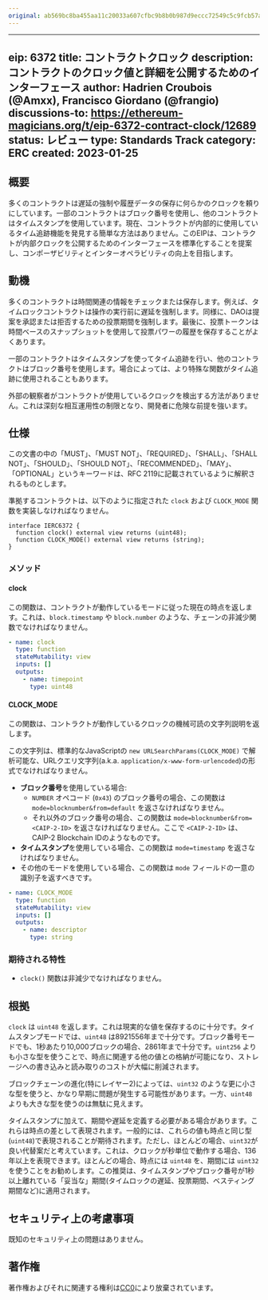 ```yaml
---
original: ab569bc8ba455aa11c20033a607cfbc9b8b0b987d9eccc72549c5c9fcb57a086
---
```


---
eip: 6372
title: コントラクトクロック
description: コントラクトのクロック値と詳細を公開するためのインターフェース
author: Hadrien Croubois (@Amxx), Francisco Giordano (@frangio)
discussions-to: https://ethereum-magicians.org/t/eip-6372-contract-clock/12689
status: レビュー
type: Standards Track
category: ERC
created: 2023-01-25
---

## 概要

多くのコントラクトは遅延の強制や履歴データの保存に何らかのクロックを頼りにしています。一部のコントラクトはブロック番号を使用し、他のコントラクトはタイムスタンプを使用しています。現在、コントラクトが内部的に使用しているタイム追跡機能を発見する簡単な方法はありません。このEIPは、コントラクトが内部クロックを公開するためのインターフェースを標準化することを提案し、コンポーザビリティとインターオペラビリティの向上を目指します。

## 動機

多くのコントラクトは時間関連の情報をチェックまたは保存します。例えば、タイムロックコントラクトは操作の実行前に遅延を強制します。同様に、DAOは提案を承認または拒否するための投票期間を強制します。最後に、投票トークンは時間ベースのスナップショットを使用して投票パワーの履歴を保存することがよくあります。

一部のコントラクトはタイムスタンプを使ってタイム追跡を行い、他のコントラクトはブロック番号を使用します。場合によっては、より特殊な関数がタイム追跡に使用されることもあります。

外部の観察者がコントラクトが使用しているクロックを検出する方法がありません。これは深刻な相互運用性の制限となり、開発者に危険な前提を強います。

## 仕様

この文書の中の「MUST」、「MUST NOT」、「REQUIRED」、「SHALL」、「SHALL NOT」、「SHOULD」、「SHOULD NOT」、「RECOMMENDED」、「MAY」、「OPTIONAL」というキーワードは、RFC 2119に記載されているように解釈されるものとします。

準拠するコントラクトは、以下のように指定された `clock` および `CLOCK_MODE` 関数を実装しなければなりません。

```solidity
interface IERC6372 {
  function clock() external view returns (uint48);
  function CLOCK_MODE() external view returns (string);
}
```

### メソッド

#### clock

この関数は、コントラクトが動作しているモードに従った現在の時点を返します。これは、`block.timestamp` や `block.number` のような、チェーンの非減少関数でなければなりません。

```yaml
- name: clock
  type: function
  stateMutability: view
  inputs: []
  outputs:
    - name: timepoint
      type: uint48
```

#### CLOCK_MODE

この関数は、コントラクトが動作しているクロックの機械可読の文字列説明を返します。

この文字列は、標準的なJavaScriptの `new URLSearchParams(CLOCK_MODE)` で解析可能な、URLクエリ文字列(a.k.a. `application/x-www-form-urlencoded`)の形式でなければなりません。

- **ブロック番号**を使用している場合:
  - `NUMBER` オペコード (`0x43`) のブロック番号の場合、この関数は `mode=blocknumber&from=default` を返さなければなりません。
  - それ以外のブロック番号の場合、この関数は `mode=blocknumber&from=<CAIP-2-ID>` を返さなければなりません。ここで `<CAIP-2-ID>` は、CAIP-2 Blockchain IDのようなものです。
- **タイムスタンプ**を使用している場合、この関数は `mode=timestamp` を返さなければなりません。
- その他のモードを使用している場合、この関数は `mode` フィールドの一意の識別子を返すべきです。

```yaml
- name: CLOCK_MODE
  type: function
  stateMutability: view
  inputs: []
  outputs:
    - name: descriptor
      type: string
```

### 期待される特性

- `clock()` 関数は非減少でなければなりません。

## 根拠

`clock` は `uint48` を返します。これは現実的な値を保存するのに十分です。タイムスタンプモードでは、`uint48` は8921556年まで十分です。ブロック番号モードでも、1秒あたり10,000ブロックの場合、2861年まで十分です。`uint256` よりも小さな型を使うことで、時点に関連する他の値との格納が可能になり、ストレージへの書き込みと読み取りのコストが大幅に削減されます。

ブロックチェーンの進化(特にレイヤー2)によっては、`uint32` のような更に小さな型を使うと、かなり早期に問題が発生する可能性があります。一方、`uint48` よりも大きな型を使うのは無駄に見えます。

タイムスタンプに加えて、期間や遅延を定義する必要がある場合があります。これらは時点の差として表現されます。一般的には、これらの値も時点と同じ型(`uint48`)で表現されることが期待されます。ただし、ほとんどの場合、`uint32`が良い代替案だと考えています。これは、クロックが秒単位で動作する場合、136年以上を表現できます。ほとんどの場合、時点には `uint48` を、期間には `uint32` を使うことをお勧めします。この推奨は、タイムスタンプやブロック番号が1秒以上離れている「妥当な」期間(タイムロックの遅延、投票期間、ベスティング期間など)に適用されます。

## セキュリティ上の考慮事項

既知のセキュリティ上の問題はありません。

## 著作権

著作権およびそれに関連する権利は[CC0](../LICENSE.md)により放棄されています。